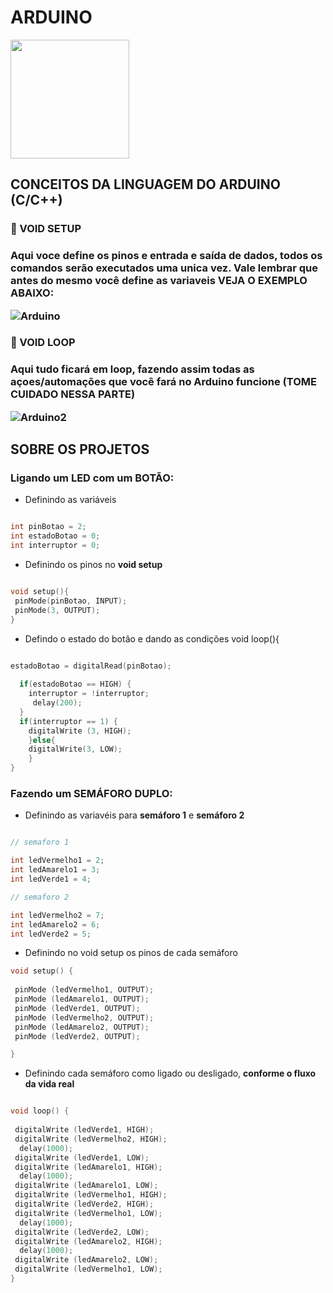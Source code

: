 # ARDUINO
<img src="https://static-00.iconduck.com/assets.00/arduino-icon-2048x1397-pmu0lemh.png" width="190px">

## CONCEITOS DA LINGUAGEM DO ARDUINO (**C/C++**)
### 📘 VOID SETUP
<h3> Aqui voce define os pinos e entrada e saída de dados, todos os comandos serão executados uma unica vez. Vale lembrar que antes do mesmo você define as variaveis
VEJA O EXEMPLO ABAIXO:

![Arduino](https://github.com/Guilhermepereirafonseca/ARDUINO/assets/169271268/7a41614d-5727-4678-85e3-341af7bb5379)  
</h3>

### 📘 VOID LOOP
<h3>Aqui tudo ficará em loop, fazendo assim todas as açoes/automações que você fará no Arduino funcione (TOME CUIDADO NESSA PARTE)

![Arduino2](https://github.com/Guilhermepereirafonseca/ARDUINO/assets/169271268/a3b0951f-a167-480b-927c-25d4f6006c44)

</h3>

## SOBRE OS PROJETOS

### Ligando um LED com um BOTÃO:
- Definindo as variáveis
```c++

int pinBotao = 2;
int estadoBotao = 0;
int interruptor = 0;

```
- Definindo os pinos no **void setup**
```c++

void setup(){
 pinMode(pinBotao, INPUT);
 pinMode(3, OUTPUT);
}

```
- Defindo o estado do botão e dando as condições
void loop(){
```c++

estadoBotao = digitalRead(pinBotao);
  
  if(estadoBotao == HIGH) {
    interruptor = !interruptor;
     delay(200);
  }
  if(interruptor == 1) {
    digitalWrite (3, HIGH); 
	}else{
    digitalWrite(3, LOW);
    }
}

```

### Fazendo um SEMÁFORO DUPLO:
- Definindo as variavéis para **semáforo 1** e **semáforo 2**
```c++

// semaforo 1

int ledVermelho1 = 2;
int ledAmarelo1 = 3;
int ledVerde1 = 4;

// semaforo 2

int ledVermelho2 = 7;
int ledAmarelo2 = 6;
int ledVerde2 = 5;

```
- Definindo no void setup os pinos de cada semáforo
```c++
void setup() {
	
 pinMode (ledVermelho1, OUTPUT);
 pinMode (ledAmarelo1, OUTPUT);
 pinMode (ledVerde1, OUTPUT);
 pinMode (ledVermelho2, OUTPUT); 
 pinMode (ledAmarelo2, OUTPUT);
 pinMode (ledVerde2, OUTPUT);

}
```
- Definindo cada semáforo como ligado ou desligado, **conforme o fluxo da vida real**
```c++

void loop() {
	
 digitalWrite (ledVerde1, HIGH);
 digitalWrite (ledVermelho2, HIGH);
  delay(1000);
 digitalWrite (ledVerde1, LOW);
 digitalWrite (ledAmarelo1, HIGH);
  delay(1000);
 digitalWrite (ledAmarelo1, LOW);
 digitalWrite (ledVermelho1, HIGH);
 digitalWrite (ledVerde2, HIGH);
 digitalWrite (ledVermelho1, LOW);
  delay(1000);
 digitalWrite (ledVerde2, LOW);
 digitalWrite (ledAmarelo2, HIGH);
  delay(1000);
 digitalWrite (ledAmarelo2, LOW);
 digitalWrite (ledVermelho1, LOW);	
}
```
